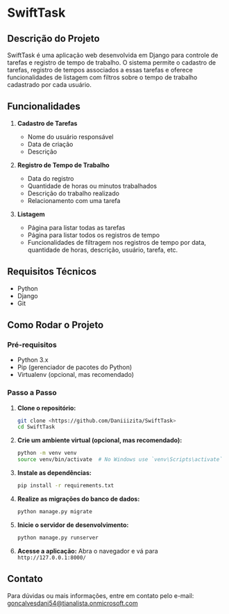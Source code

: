 # SwiftTask

## Descrição do Projeto

SwiftTask é uma aplicação web desenvolvida em Django para controle de tarefas e registro de tempo de trabalho. O sistema permite o cadastro de tarefas, registro de tempos associados a essas tarefas e oferece funcionalidades de listagem com filtros sobre o tempo de trabalho cadastrado por cada usuário.

## Funcionalidades

1. **Cadastro de Tarefas**
    - Nome do usuário responsável
    - Data de criação
    - Descrição

2. **Registro de Tempo de Trabalho**
    - Data do registro
    - Quantidade de horas ou minutos trabalhados
    - Descrição do trabalho realizado
    - Relacionamento com uma tarefa

3. **Listagem**
    - Página para listar todas as tarefas
    - Página para listar todos os registros de tempo
    - Funcionalidades de filtragem nos registros de tempo por data, quantidade de horas, descrição, usuário, tarefa, etc.

## Requisitos Técnicos

- Python
- Django
- Git

## Como Rodar o Projeto

### Pré-requisitos

- Python 3.x
- Pip (gerenciador de pacotes do Python)
- Virtualenv (opcional, mas recomendado)

### Passo a Passo

1. **Clone o repositório:**

    ```bash
    git clone <https://github.com/Daniiizita/SwiftTask>
    cd SwiftTask
    ```

2. **Crie um ambiente virtual (opcional, mas recomendado):**

    ```bash
    python -m venv venv
    source venv/bin/activate  # No Windows use `venv\Scripts\activate`
    ```

3. **Instale as dependências:**

    ```bash
    pip install -r requirements.txt
    ```

4. **Realize as migrações do banco de dados:**

    ```bash
    python manage.py migrate
    ```

5. **Inicie o servidor de desenvolvimento:**

    ```bash
    python manage.py runserver
    ```

6. **Acesse a aplicação:**
    Abra o navegador e vá para `http://127.0.0.1:8000/`

## Contato

Para dúvidas ou mais informações, entre em contato pelo e-mail: [goncalvesdani54@tianalista.onmicrosoft.com](mailto:goncalvesdani54@tianalista.onmicrosoft.com)
